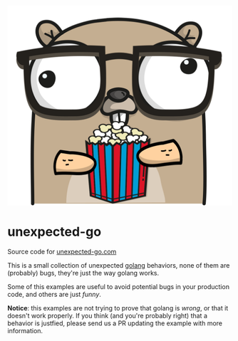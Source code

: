 ![Gopherize.me gopher](gopher.png)

# unexpected-go

Source code for [unexpected-go.com](https://unexpected-go.com)

This is a small collection of unexpected [golang](https://golang.org/) behaviors, 
none of them are (probably) bugs, they're just the way golang works. 

Some of this examples are useful to avoid potential bugs in your production code,
and others are just _funny_.

**Notice**: this examples are not trying to prove that golang is _wrong_, or that it
doesn't work properly. If you think (and you're probably right) that a behavior
is justfied, please send us a PR updating the example with more information.
